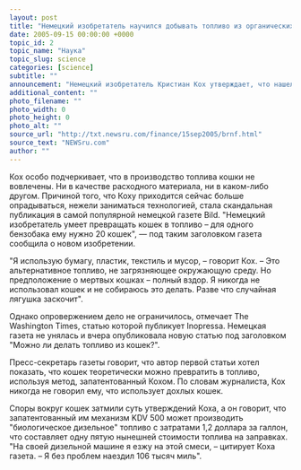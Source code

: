 ```yaml
---
layout: post
title: "Немецкий изобретатель научился добывать топливо из органических отходов"
date: 2005-09-15 00:00:00 +0000
topic_id: 2
topic_name: "Наука"
topic_slug: science
categories: [science]
subtitle: ""
announcement: "Немецкий изобретатель Кристиан Кох утверждает, что нашел способ производства нефти из органических отходов и мусора, что может значительно облегчить участь автомобилистов, которые из-за роста цен вынуждены тратить на заправках все больше и больше."
additional_content: ""
photo_filename: ""
photo_width: 0
photo_height: 0
photo_alt: ""
source_url: "http://txt.newsru.com/finance/15sep2005/brnf.html"
source_text: "NEWSru.com"
author: ""
---
```

Кох особо подчеркивает, что в производство топлива кошки не вовлечены. Ни в качестве расходного материала, ни в каком-либо другом. Причиной того, что Коху приходится сейчас больше опрадываться, нежели заниматься технологией, стала скандальная публикация в самой популярной немецкой газете Bild. "Немецкий изобретатель умеет превращать кошек в топливо – для одного бензобака ему нужно 20 кошек", &mdash; под таким заголовком газета сообщила о новом изобретении.

"Я использую бумагу, пластик, текстиль и мусор, – говорит Кох. – Это альтернативное топливо, не загрязняющее окружающую среду. Но предположение о мертвых кошках – полный вздор. Я никогда не использовал кошек и не собираюсь это делать. Разве что случайная лягушка заскочит".

Однако опровержением дело не ограничилось, отмечает The Washington Times, статью которой публикует Inopressa. Немецкая газета не унялась и вчера опубликовала новую статью под заголовком "Можно ли делать топливо из кошек?".

Пресс-секретарь газеты говорит, что автор первой статьи хотел показать, что кошек теоретически можно превратить в топливо, используя метод, запатентованный Кохом. По словам журналиста, Кох никогда не говорил ему, что использует дохлых кошек.

Споры вокруг кошек затмили суть утверждений Коха, а он говорит, что запатентованный им механизм KDV 500 может производить "биологическое дизельное" топливо с затратами 1,2 доллара за галлон, что составляет одну пятую нынешней стоимости топлива на заправках. "На своей дизельной машине я езжу на этой смеси, – цитирует Коха газета. – Я без проблем наездил 106 тысяч миль".
